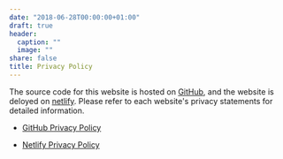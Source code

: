 ```yaml
---
date: "2018-06-28T00:00:00+01:00"
draft: true
header:
  caption: ""
  image: ""
share: false
title: Privacy Policy
---
```


The source code for this website is hosted on [GitHub](https://github.com), and the website is deloyed on [netlify](https://www.netlify.com/). Please refer to each website's privacy statements for detailed information.

- [GitHub Privacy Policy](https://docs.github.com/en/github/site-policy/github-privacy-statement)

- [Netlify Privacy Policy](https://www.netlify.com/privacy/)